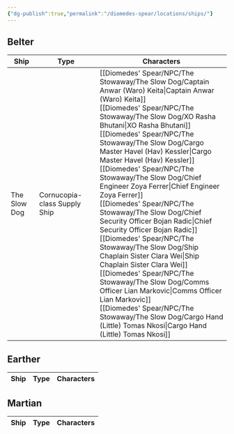 ```yaml
---
{"dg-publish":true,"permalink":"/diomedes-spear/locations/ships/"}
---
```


## Belter
| Ship         | Type                         | Characters                                                                                                                                                                                                                                                                                 |
| ------------ | ---------------------------- | ------------------------------------------------------------------------------------------------------------------------------------------------------------------------------------------------------------------------------------------------------------------------------------------ |
| The Slow Dog | Cornucopia-class Supply Ship | [[Diomedes' Spear/NPC/The Stowaway/The Slow Dog/Captain Anwar (Waro) Keita\|Captain Anwar (Waro) Keita]]<br>[[Diomedes' Spear/NPC/The Stowaway/The Slow Dog/XO Rasha Bhutani\|XO Rasha Bhutani]]<br>[[Diomedes' Spear/NPC/The Stowaway/The Slow Dog/Cargo Master Havel (Hav) Kessler\|Cargo Master Havel (Hav) Kessler]]<br>[[Diomedes' Spear/NPC/The Stowaway/The Slow Dog/Chief Engineer Zoya Ferrer\|Chief Engineer Zoya Ferrer]]<br>[[Diomedes' Spear/NPC/The Stowaway/The Slow Dog/Chief Security Officer Bojan Radic\|Chief Security Officer Bojan Radic]]<br>[[Diomedes' Spear/NPC/The Stowaway/The Slow Dog/Ship Chaplain Sister Clara Wei\|Ship Chaplain Sister Clara Wei]]<br>[[Diomedes' Spear/NPC/The Stowaway/The Slow Dog/Comms Officer Lian Markovic\|Comms Officer Lian Markovic]]<br>[[Diomedes' Spear/NPC/The Stowaway/The Slow Dog/Cargo Hand (Little) Tomas Nkosi\|Cargo Hand (Little) Tomas Nkosi]] |

## Earther
| Ship         | Type                         | Characters                                                                                                                                                                                                                                                                                 |
| ------------ | ---------------------------- | ------------------------------------------------------------------------------------------------------------------------------------------------------------------------------------------------------------------------------------------------------------------------------------------ |

## Martian
| Ship         | Type                         | Characters                                                                                                                                                                                                                                                                                 |
| ------------ | ---------------------------- | ------------------------------------------------------------------------------------------------------------------------------------------------------------------------------------------------------------------------------------------------------------------------------------------ |
